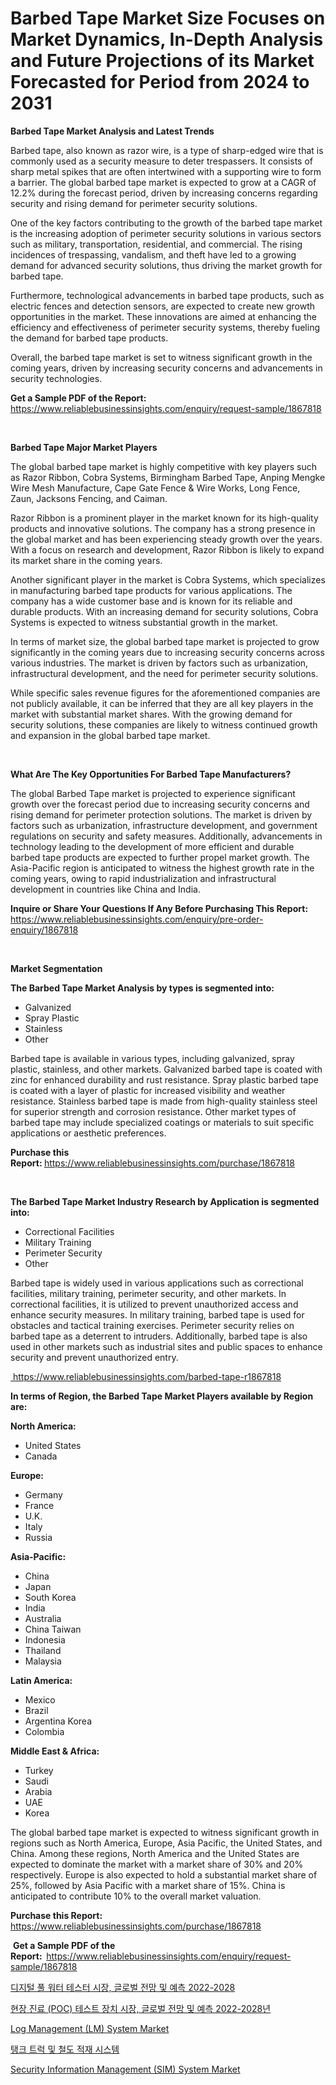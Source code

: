 <p><h1>Barbed Tape Market Size Focuses on Market Dynamics, In-Depth Analysis and Future Projections of its Market Forecasted for Period from 2024 to 2031</h1></p><p><strong>Barbed Tape Market Analysis and Latest Trends</strong></p>
<p><p>Barbed tape, also known as razor wire, is a type of sharp-edged wire that is commonly used as a security measure to deter trespassers. It consists of sharp metal spikes that are often intertwined with a supporting wire to form a barrier. The global barbed tape market is expected to grow at a CAGR of 12.2% during the forecast period, driven by increasing concerns regarding security and rising demand for perimeter security solutions.</p><p>One of the key factors contributing to the growth of the barbed tape market is the increasing adoption of perimeter security solutions in various sectors such as military, transportation, residential, and commercial. The rising incidences of trespassing, vandalism, and theft have led to a growing demand for advanced security solutions, thus driving the market growth for barbed tape.</p><p>Furthermore, technological advancements in barbed tape products, such as electric fences and detection sensors, are expected to create new growth opportunities in the market. These innovations are aimed at enhancing the efficiency and effectiveness of perimeter security systems, thereby fueling the demand for barbed tape products.</p><p>Overall, the barbed tape market is set to witness significant growth in the coming years, driven by increasing security concerns and advancements in security technologies.</p></p>
<p><strong>Get a Sample PDF of the Report:&nbsp;</strong> <a href="https://www.reliablebusinessinsights.com/enquiry/request-sample/1867818">https://www.reliablebusinessinsights.com/enquiry/request-sample/1867818</a></p>
<p>&nbsp;</p>
<p><strong>Barbed Tape Major Market Players</strong></p>
<p><p>The global barbed tape market is highly competitive with key players such as Razor Ribbon, Cobra Systems, Birmingham Barbed Tape, Anping Mengke Wire Mesh Manufacture, Cape Gate Fence & Wire Works, Long Fence, Zaun, Jacksons Fencing, and Caiman. </p><p>Razor Ribbon is a prominent player in the market known for its high-quality products and innovative solutions. The company has a strong presence in the global market and has been experiencing steady growth over the years. With a focus on research and development, Razor Ribbon is likely to expand its market share in the coming years.</p><p>Another significant player in the market is Cobra Systems, which specializes in manufacturing barbed tape products for various applications. The company has a wide customer base and is known for its reliable and durable products. With an increasing demand for security solutions, Cobra Systems is expected to witness substantial growth in the market.</p><p>In terms of market size, the global barbed tape market is projected to grow significantly in the coming years due to increasing security concerns across various industries. The market is driven by factors such as urbanization, infrastructural development, and the need for perimeter security solutions. </p><p>While specific sales revenue figures for the aforementioned companies are not publicly available, it can be inferred that they are all key players in the market with substantial market shares. With the growing demand for security solutions, these companies are likely to witness continued growth and expansion in the global barbed tape market.</p></p>
<p>&nbsp;</p>
<p><strong>What Are The Key Opportunities For Barbed Tape Manufacturers?</strong></p>
<p><p>The global Barbed Tape market is projected to experience significant growth over the forecast period due to increasing security concerns and rising demand for perimeter protection solutions. The market is driven by factors such as urbanization, infrastructure development, and government regulations on security and safety measures. Additionally, advancements in technology leading to the development of more efficient and durable barbed tape products are expected to further propel market growth. The Asia-Pacific region is anticipated to witness the highest growth rate in the coming years, owing to rapid industrialization and infrastructural development in countries like China and India.</p></p>
<p><strong>Inquire or Share Your Questions If Any Before Purchasing This Report:</strong> <a href="https://www.reliablebusinessinsights.com/enquiry/pre-order-enquiry/1867818">https://www.reliablebusinessinsights.com/enquiry/pre-order-enquiry/1867818</a></p>
<p>&nbsp;</p>
<p><strong>Market Segmentation</strong></p>
<p><strong>The Barbed Tape Market Analysis by types is segmented into:</strong></p>
<p><ul><li>Galvanized</li><li>Spray Plastic</li><li>Stainless</li><li>Other</li></ul></p>
<p><p>Barbed tape is available in various types, including galvanized, spray plastic, stainless, and other markets. Galvanized barbed tape is coated with zinc for enhanced durability and rust resistance. Spray plastic barbed tape is coated with a layer of plastic for increased visibility and weather resistance. Stainless barbed tape is made from high-quality stainless steel for superior strength and corrosion resistance. Other market types of barbed tape may include specialized coatings or materials to suit specific applications or aesthetic preferences.</p></p>
<p><strong>Purchase this Report:&nbsp;</strong><a href="https://www.reliablebusinessinsights.com/purchase/1867818">https://www.reliablebusinessinsights.com/purchase/1867818</a></p>
<p>&nbsp;</p>
<p><strong>The Barbed Tape Market Industry Research by Application is segmented into:</strong></p>
<p><ul><li>Correctional Facilities</li><li>Military Training</li><li>Perimeter Security</li><li>Other</li></ul></p>
<p><p>Barbed tape is widely used in various applications such as correctional facilities, military training, perimeter security, and other markets. In correctional facilities, it is utilized to prevent unauthorized access and enhance security measures. In military training, barbed tape is used for obstacles and tactical training exercises. Perimeter security relies on barbed tape as a deterrent to intruders. Additionally, barbed tape is also used in other markets such as industrial sites and public spaces to enhance security and prevent unauthorized entry.</p></p>
<p><a href="https://www.reliablebusinessinsights.com/barbed-tape-r1867818">&nbsp;https://www.reliablebusinessinsights.com/barbed-tape-r1867818</a></p>
<p><strong>In terms of Region, the Barbed Tape Market Players available by Region are:</strong></p>
<p>
    <p> <strong> North America: </strong>
        <ul>
            <li>United States</li>
            <li>Canada</li>
        </ul>
        </p> 
    <p> <strong> Europe: </strong>
        <ul>
            <li>Germany</li>
            <li>France</li>
            <li>U.K.</li>
            <li>Italy</li>
            <li>Russia</li>
        </ul>
        </p> 
    <p> <strong> Asia-Pacific: </strong>
        <ul>
            <li>China</li>
            <li>Japan</li>
            <li>South Korea</li>
            <li>India</li>
            <li>Australia</li>
            <li>China Taiwan</li>
            <li>Indonesia</li>
            <li>Thailand</li>
            <li>Malaysia</li>
        </ul>
        </p> 
    <p> <strong> Latin America: </strong>
        <ul>
            <li>Mexico</li>
            <li>Brazil</li>
            <li>Argentina Korea</li>
            <li>Colombia</li>
        </ul>
        </p> 
    <p> <strong> Middle East & Africa: </strong>
        <ul>
            <li>Turkey</li>
            <li>Saudi</li>
            <li>Arabia</li>
            <li>UAE</li>
            <li>Korea</li>
        </ul>
    </p>
    </p>
<p><p>The global barbed tape market is expected to witness significant growth in regions such as North America, Europe, Asia Pacific, the United States, and China. Among these regions, North America and the United States are expected to dominate the market with a market share of 30% and 20% respectively. Europe is also expected to hold a substantial market share of 25%, followed by Asia Pacific with a market share of 15%. China is anticipated to contribute 10% to the overall market valuation.</p></p>
<p><strong>Purchase this Report: </strong><a href="https://www.reliablebusinessinsights.com/purchase/1867818">https://www.reliablebusinessinsights.com/purchase/1867818</a></p>
<p>&nbsp;<strong>Get a Sample PDF of the Report:&nbsp;&nbsp;</strong><a href="https://www.reliablebusinessinsights.com/enquiry/request-sample/1867818">https://www.reliablebusinessinsights.com/enquiry/request-sample/1867818</a></p>
<p><strong></strong></p>
<p><p><a href="https://github.com/langcat852024/Market-Research-Report-List-1/blob/main/4421322130395.md">디지털 풀 워터 테스터 시장, 글로벌 전망 및 예측 2022-2028</a></p><p><a href="https://github.com/vdhdwjyp90142/Market-Research-Report-List-2/blob/main/4781907130396.md">현장 진료 (POC) 테스트 장치 시장, 글로벌 전망 및 예측 2022-2028년</a></p><p><a href="https://github.com/zolotuy145/Market-Research-Report-List-1/blob/main/log-management-lm-system-market.md">Log Management (LM) System Market</a></p><p><a href="https://medium.com/@aliansikuli_6793/%EB%8C%80%ED%98%95-%ED%99%94%EB%AC%BC%EC%B0%A8-%EB%B0%8F-%EC%B2%A0%EB%8F%84%EC%A0%81%EC%9E%AC-%EC%8B%9C%EC%8A%A4%ED%85%9C-%EC%8B%9C%EC%9E%A5-%EC%A0%90%EC%9C%A0%EC%9C%A8-%EB%B3%80%ED%99%94-%EB%B0%8F-%EC%8B%9C%EC%9E%A5-%EC%84%B1%EC%9E%A5-%ED%8A%B8%EB%A0%8C%EB%93%9C-2024-2031-a797261d787b">탱크 트럭 및 철도 적재 시스템</a></p><p><a href="https://github.com/nafisalvee228/Market-Research-Report-List-1/blob/main/security-information-management-sim-system-market.md">Security Information Management (SIM) System Market</a></p></p>